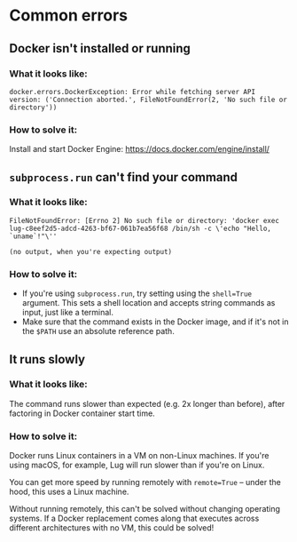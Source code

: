 # Common errors

## Docker isn't installed or running

### What it looks like:

```
docker.errors.DockerException: Error while fetching server API version: ('Connection aborted.', FileNotFoundError(2, 'No such file or directory'))
```

### How to solve it:

Install and start Docker Engine: https://docs.docker.com/engine/install/

## `subprocess.run` can't find your command

### What it looks like:

```
FileNotFoundError: [Errno 2] No such file or directory: 'docker exec lug-c8eef2d5-adcd-4263-bf67-061b7ea56f68 /bin/sh -c \'echo "Hello, `uname`!"\''
```

```
(no output, when you're expecting output)
```

### How to solve it:

- If you're using `subprocess.run`, try setting using the `shell=True` argument. This sets a shell location and accepts 
string commands as input, just like a terminal.  
- Make sure that the command exists in the Docker image, and if it's not in the `$PATH` use an absolute reference path.

## It runs slowly

### What it looks like:

The command runs slower than expected (e.g. 2x longer than before), after factoring in Docker container start time.

### How to solve it:

Docker runs Linux containers in a VM on non-Linux machines. If you're using macOS, for example, Lug will run slower 
than if you're on Linux.

You can get more speed by running remotely with `remote=True` – under the hood, this uses a Linux machine.

Without running remotely, this can't be solved without changing operating systems. If a Docker replacement comes along 
that executes across different architectures with no VM, this could be solved!